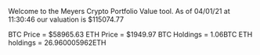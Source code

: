 Welcome to the Meyers Crypto Portfolio Value tool. 
As of 04/01/21 at 11:30:46 our valuation is $115074.77 

BTC Price = $58965.63
 ETH Price = $1949.97
BTC Holdings = 1.06BTC
 ETH holdings = 26.960005962ETH 
